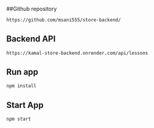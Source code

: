##Github repository

```sh
https://github.com/msani555/store-backend/
```

## Backend API 

```sh
https://kamal-store-backend.onrender.com/api/lessons
```

## Run app
```sh
npm install
```
## Start App

```sh
npm start
```
